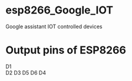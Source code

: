 # esp8266_Google_IOT
Google assistant IOT controlled devices

# Output pins of ESP8266 
 D1     
 D2
 D3
 D5
 D6
 D4
